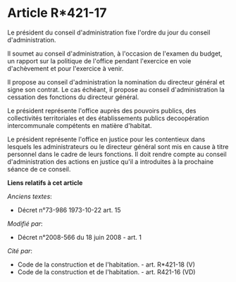 # Article R*421-17

Le président du conseil d'administration fixe l'ordre du jour du conseil d'administration. 

Il soumet au conseil d'administration, à l'occasion de l'examen du budget, un rapport sur la politique de l'office pendant
l'exercice en voie d'achèvement et pour l'exercice à venir. 

Il propose au conseil d'administration la nomination du directeur général et signe son contrat. Le cas échéant, il propose au
conseil d'administration la cessation des fonctions du directeur général. 

Le président représente l'office auprès des pouvoirs publics, des collectivités territoriales et des établissements publics
decoopération intercommunale compétents en matière d'habitat. 

Le président représente l'office en justice pour les contentieux dans lesquels les administrateurs ou le directeur général
sont mis en cause à titre personnel dans le cadre de leurs fonctions. Il doit rendre compte au conseil d'administration des
actions en justice qu'il a introduites à la prochaine séance de ce conseil.

**Liens relatifs à cet article**

_Anciens textes_:

  - Décret n°73-986 1973-10-22 art. 15

_Modifié par_:

  - Décret n°2008-566 du 18 juin 2008 - art. 1

_Cité par_:

  - Code de la construction et de l'habitation. - art. R*421-18 (V)
  - Code de la construction et de l'habitation. - art. R421-16 (VD)
